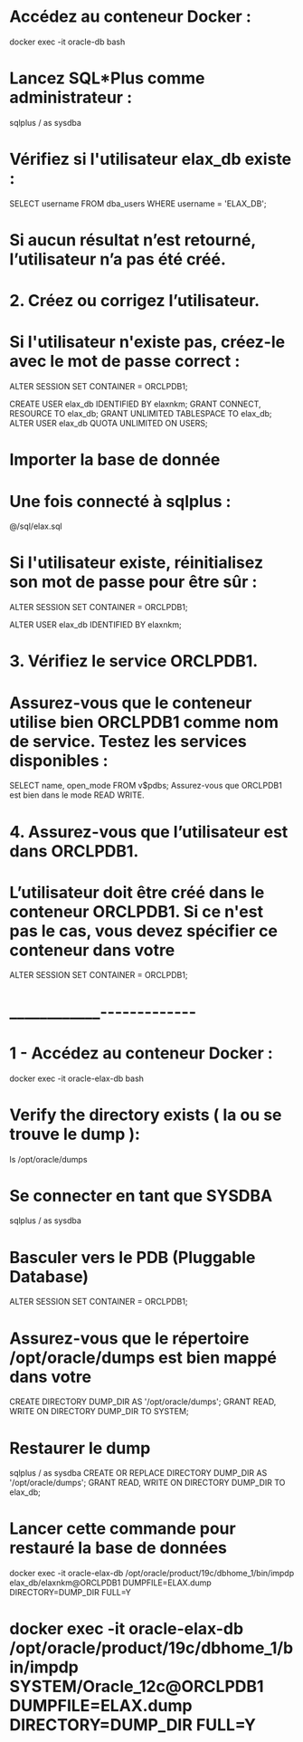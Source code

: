 # Accédez au conteneur Docker :

docker exec -it oracle-db bash

# Lancez SQL*Plus comme administrateur :
sqlplus / as sysdba

# Vérifiez si l'utilisateur elax_db existe :

SELECT username FROM dba_users WHERE username = 'ELAX_DB';

# Si aucun résultat n’est retourné, l’utilisateur n’a pas été créé.
# 2. Créez ou corrigez l’utilisateur.
# Si l'utilisateur n'existe pas, créez-le avec le mot de passe correct :

ALTER SESSION SET CONTAINER = ORCLPDB1;

CREATE USER elax_db IDENTIFIED BY elaxnkm;
GRANT CONNECT, RESOURCE TO elax_db;
GRANT UNLIMITED TABLESPACE TO elax_db;
ALTER USER elax_db QUOTA UNLIMITED ON USERS;


# Importer la base de donnée
# Une fois connecté à sqlplus :

@/sql/elax.sql 


# Si l'utilisateur existe, réinitialisez son mot de passe pour être sûr :

ALTER SESSION SET CONTAINER = ORCLPDB1;

ALTER USER elax_db IDENTIFIED BY elaxnkm;
# 3. Vérifiez le service ORCLPDB1.
# Assurez-vous que le conteneur utilise bien ORCLPDB1 comme nom de service. Testez les services disponibles :

SELECT name, open_mode FROM v$pdbs;
Assurez-vous que ORCLPDB1 est bien dans le mode READ WRITE.




# 4. Assurez-vous que l’utilisateur est dans ORCLPDB1.
# L’utilisateur doit être créé dans le conteneur ORCLPDB1. Si ce n'est pas le cas, vous devez spécifier ce conteneur dans votre 

ALTER SESSION SET CONTAINER = ORCLPDB1;

# __________________-------------______





# 1 - Accédez au conteneur Docker :

docker exec -it oracle-elax-db bash

# Verify the directory exists ( la ou se trouve le dump ):
ls /opt/oracle/dumps

# Se connecter en tant que SYSDBA
sqlplus / as sysdba

# Basculer vers le PDB (Pluggable Database)
ALTER SESSION SET CONTAINER = ORCLPDB1;

# Assurez-vous que le répertoire /opt/oracle/dumps est bien mappé dans votre
CREATE DIRECTORY DUMP_DIR AS '/opt/oracle/dumps';
GRANT READ, WRITE ON DIRECTORY DUMP_DIR TO SYSTEM;

# Restaurer le dump
sqlplus / as sysdba
CREATE OR REPLACE DIRECTORY DUMP_DIR AS '/opt/oracle/dumps';
GRANT READ, WRITE ON DIRECTORY DUMP_DIR TO elax_db;

# Lancer cette commande pour restauré la base de données
docker exec -it oracle-elax-db /opt/oracle/product/19c/dbhome_1/bin/impdp elax_db/elaxnkm@ORCLPDB1 DUMPFILE=ELAX.dump DIRECTORY=DUMP_DIR FULL=Y


# docker exec -it oracle-elax-db /opt/oracle/product/19c/dbhome_1/bin/impdp SYSTEM/Oracle_12c@ORCLPDB1 DUMPFILE=ELAX.dump DIRECTORY=DUMP_DIR FULL=Y

